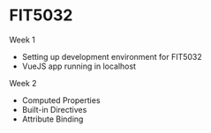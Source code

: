 # FIT5032
Week 1
- Setting up development environment for FIT5032
- VueJS app running in localhost


Week 2
- Computed Properties
- Built-in Directives
- Attribute Binding

